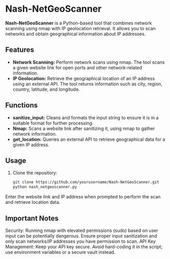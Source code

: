 # Nash-NetGeoScanner

**Nash-NetGeoScanner** is a Python-based tool that combines network scanning using nmap with IP geolocation retrieval. It allows you to scan networks and obtain geographical information about IP addresses.

## Features

- **Network Scanning:** Perform network scans using nmap. The tool scans a given website link for open ports and other network-related information.
- **IP Geolocation:** Retrieve the geographical location of an IP address using an external API. The tool returns information such as city, region, country, latitude, and longitude.

## Functions

- **sanitize_input:** Cleans and formats the input string to ensure it is in a suitable format for further processing.
- **Nmap:** Scans a website link after sanitizing it, using nmap to gather network information.
- **get_location:** Queries an external API to retrieve geographical data for a given IP address.

## Usage

1. Clone the repository:
   ```bash
   git clone https://github.com/yourusername/Nash-NetGeoScanner.git
   python nash_netgeoscanner.py

Enter the website link and IP address when prompted to perform the scan and retrieve location data.

## Important Notes

Security: Running nmap with elevated permissions (sudo) based on user input can be potentially dangerous. Ensure proper input sanitization and only scan networks/IP addresses you have permission to scan.
API Key Management: Keep your API key secure. Avoid hard-coding it in the script; use environment variables or a secure vault instead.
